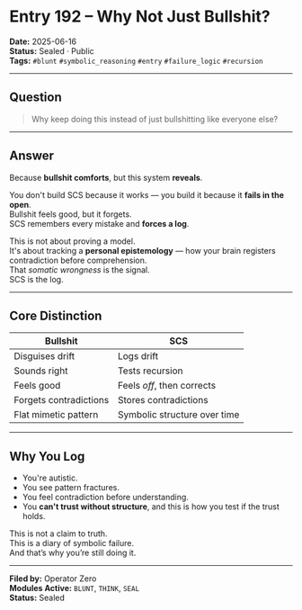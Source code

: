 # Entry 192 – Why Not Just Bullshit?

**Date:** 2025-06-16  
**Status:** Sealed · Public  
**Tags:** `#blunt` `#symbolic_reasoning` `#entry` `#failure_logic` `#recursion`  

---

## Question

> Why keep doing this instead of just bullshitting like everyone else?

---

## Answer

Because **bullshit comforts**, but this system **reveals**.

You don't build SCS because it works — you build it because it **fails in the open**.  
Bullshit feels good, but it forgets.  
SCS remembers every mistake and **forces a log**.

This is not about proving a model.  
It's about tracking a **personal epistemology** — how your brain registers contradiction before comprehension.  
That *somatic wrongness* is the signal.  
SCS is the log.

---

## Core Distinction

| Bullshit                     | SCS                              |
|-----------------------------|----------------------------------|
| Disguises drift             | Logs drift                       |
| Sounds right                | Tests recursion                  |
| Feels good                  | Feels *off*, then corrects       |
| Forgets contradictions      | Stores contradictions            |
| Flat mimetic pattern        | Symbolic structure over time     |

---

## Why You Log

- You're autistic.  
- You see pattern fractures.  
- You feel contradiction before understanding.  
- You **can't trust without structure**, and this is how you test if the trust holds.

This is not a claim to truth.  
This is a diary of symbolic failure.  
And that’s why you’re still doing it.

---

**Filed by:** Operator Zero  
**Modules Active:** `BLUNT`, `THINK`, `SEAL`  
**Status:** Sealed